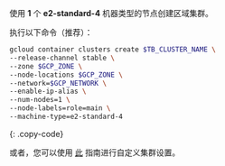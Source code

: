使用 **1** 个 **e2-standard-4** 机器类型的节点创建区域集群。

执行以下命令（推荐）：

```bash
gcloud container clusters create $TB_CLUSTER_NAME \
--release-channel stable \
--zone $GCP_ZONE \
--node-locations $GCP_ZONE \
--network=$GCP_NETWORK \
--enable-ip-alias \
--num-nodes=1 \
--node-labels=role=main \
--machine-type=e2-standard-4
```
{: .copy-code}

或者，您可以使用 [此](https://cloud.google.com/kubernetes-engine/docs/how-to/creating-a-zonal-cluster) 指南进行自定义集群设置。